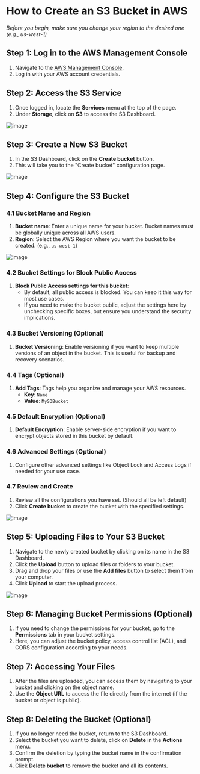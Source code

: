 # How to Create an S3 Bucket in AWS

*Before you begin, make sure you change your region to the desired one (e.g., us-west-1)*

## Step 1: Log in to the AWS Management Console
1. Navigate to the [AWS Management Console](https://aws.amazon.com/console/).
2. Log in with your AWS account credentials.

## Step 2: Access the S3 Service
1. Once logged in, locate the **Services** menu at the top of the page.
2. Under **Storage**, click on **S3** to access the S3 Dashboard.

![image](https://github.com/user-attachments/assets/78272fc1-4d90-486b-a6c9-e36fd9222562)

## Step 3: Create a New S3 Bucket
1. In the S3 Dashboard, click on the **Create bucket** button.
2. This will take you to the "Create bucket" configuration page.

![image](https://github.com/user-attachments/assets/567d5d94-b5ac-4398-acc9-fa659fc09f38)

## Step 4: Configure the S3 Bucket

### 4.1 Bucket Name and Region
1. **Bucket name**: Enter a unique name for your bucket. Bucket names must be globally unique across all AWS users.
2. **Region**: Select the AWS Region where you want the bucket to be created. (e.g., `us-west-1`)

![image](https://github.com/user-attachments/assets/0c04a766-e241-45ff-8a43-37f3ea914435)

### 4.2 Bucket Settings for Block Public Access
1. **Block Public Access settings for this bucket**: 
   - By default, all public access is blocked. You can keep it this way for most use cases.
   - If you need to make the bucket public, adjust the settings here by unchecking specific boxes, but ensure you understand the security implications.

### 4.3 Bucket Versioning (Optional)
1. **Bucket Versioning**: Enable versioning if you want to keep multiple versions of an object in the bucket. This is useful for backup and recovery scenarios.

### 4.4 Tags (Optional)
1. **Add Tags**: Tags help you organize and manage your AWS resources. 
   - **Key**: `Name`
   - **Value**: `MyS3Bucket`

### 4.5 Default Encryption (Optional)
1. **Default Encryption**: Enable server-side encryption if you want to encrypt objects stored in this bucket by default.

### 4.6 Advanced Settings (Optional)
1. Configure other advanced settings like Object Lock and Access Logs if needed for your use case.

### 4.7 Review and Create
1. Review all the configurations you have set. (Should all be left default)
2. Click **Create bucket** to create the bucket with the specified settings.

![image](https://github.com/user-attachments/assets/8c9b34bd-5f09-4fc6-906a-42970dc4475c)

## Step 5: Uploading Files to Your S3 Bucket
1. Navigate to the newly created bucket by clicking on its name in the S3 Dashboard.
2. Click the **Upload** button to upload files or folders to your bucket.
3. Drag and drop your files or use the **Add files** button to select them from your computer.
4. Click **Upload** to start the upload process.

![image](https://github.com/user-attachments/assets/bc3fa1a4-f60a-4420-b974-03037065a254)

## Step 6: Managing Bucket Permissions (Optional)
1. If you need to change the permissions for your bucket, go to the **Permissions** tab in your bucket settings.
2. Here, you can adjust the bucket policy, access control list (ACL), and CORS configuration according to your needs.

## Step 7: Accessing Your Files
1. After the files are uploaded, you can access them by navigating to your bucket and clicking on the object name.
2. Use the **Object URL** to access the file directly from the internet (if the bucket or object is public).

## Step 8: Deleting the Bucket (Optional)
1. If you no longer need the bucket, return to the S3 Dashboard.
2. Select the bucket you want to delete, click on **Delete** in the **Actions** menu.
3. Confirm the deletion by typing the bucket name in the confirmation prompt.
4. Click **Delete bucket** to remove the bucket and all its contents.


